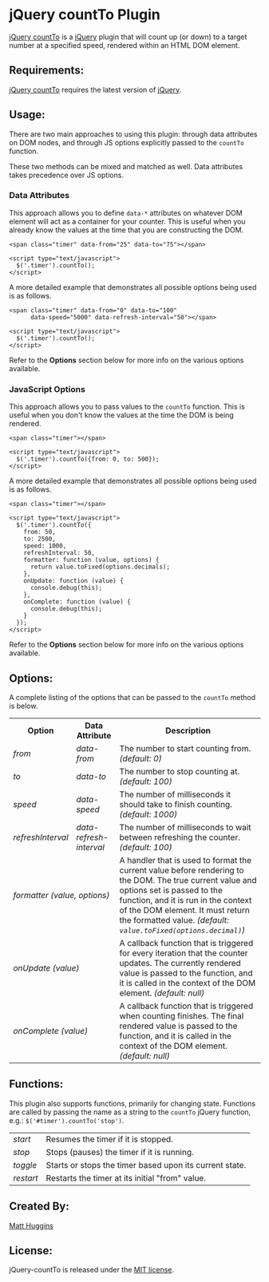 jQuery countTo Plugin
=====================
[jQuery countTo](https://github.com/mhuggins/jquery-countTo) is a
[jQuery](https://jquery.com) plugin that will count up (or down) to a target
number at a specified speed, rendered within an HTML DOM element.

Requirements:
-------------
[jQuery countTo](https://github.com/mhuggins/jquery-countTo) requires the
latest version of [jQuery](https://jquery.com).

Usage:
------
There are two main approaches to using this plugin: through data attributes on
DOM nodes, and through JS options explicitly passed to the `countTo` function.

These two methods can be mixed and matched as well.  Data attributes takes
precedence over JS options.

### Data Attributes

This approach allows you to define `data-*` attributes on whatever DOM element
will act as a container for your counter.  This is useful when you already know
the values at the time that you are constructing the DOM.

    <span class="timer" data-from="25" data-to="75"></span>
    
    <script type="text/javascript">
      $('.timer').countTo();
    </script>

A more detailed example that demonstrates all possible options being used is as
follows.

    <span class="timer" data-from="0" data-to="100"
          data-speed="5000" data-refresh-interval="50"></span>
    
    <script type="text/javascript">
      $('.timer').countTo();
    </script>

Refer to the **Options** section below for more info on the various options
available.

### JavaScript Options

This approach allows you to pass values to the `countTo` function.  This is
useful when you don't know the values at the time the DOM is being rendered.

    <span class="timer"></span>
    
    <script type="text/javascript">
      $('.timer').countTo({from: 0, to: 500});
    </script>

A more detailed example that demonstrates all possible options being used is as
follows.

    <span class="timer"></span>
    
    <script type="text/javascript">
      $('.timer').countTo({
        from: 50,
        to: 2500,
        speed: 1000,
        refreshInterval: 50,
        formatter: function (value, options) {
          return value.toFixed(options.decimals);
        },
        onUpdate: function (value) {
          console.debug(this);
        },
        onComplete: function (value) {
          console.debug(this);
        }
      });
    </script>

Refer to the **Options** section below for more info on the various options
available.

Options:
--------
A complete listing of the options that can be passed to the `countTo` method is
below.

<table>
  <tr>
    <th>Option</th>
    <th>Data Attribute</th>
    <th>Description</th>
  </tr>
  <tr>
    <td><i>from</i></td>
    <td><i>data-from</i></td>
    <td>The number to start counting from. <i>(default: 0)</i></td>
  </tr>
  <tr>
    <td><i>to</i></td>
    <td><i>data-to</i></td>
    <td>The number to stop counting at. <i>(default: 100)</i></td>
  </tr>
  <tr>
    <td><i>speed</i></td>
    <td><i>data-speed</i></td>
    <td>The number of milliseconds it should take to finish counting.
        <i>(default: 1000)</i></td>
  </tr>
  <tr>
    <td><i>refreshInterval</i></td>
    <td><i>data-refresh-interval</i></td>
    <td>The number of milliseconds to wait between refreshing the counter.
        <i>(default: 100)</i></td>
  </tr>
  <tr>
    <td colspan="2"><i>formatter (value, options)</i></td>
    <td>A handler that is used to format the current value before rendering to
        the DOM.  The true current value and options set is passed to the
        function, and it is run in the context of the DOM element.  It must
        return the formatted value. <i>(default:
        <code>value.toFixed(options.decimal)</code>)</i></td>
  </tr>
  <tr>
    <td colspan="2"><i>onUpdate (value)</i></td>
    <td>A callback function that is triggered for every iteration that the
        counter updates.  The currently rendered value is passed to the
        function, and it is called in the context of the DOM element.
        <i>(default: null)</i></td>
  </tr>
  <tr>
    <td colspan="2"><i>onComplete (value)</i></td>
    <td>A callback function that is triggered when counting finishes.  The
        final rendered value is passed to the function, and it is called in the
        context of the DOM element. <i>(default: null)</i></td>
  </tr>
</table>

Functions:
----------
This plugin also supports functions, primarily for changing state.  Functions are
called by passing the name as a string to the `countTo` jQuery function, e.g.:
`$('#timer').countTo('stop')`.

<table>
  <tr>
    <td><i>start</i></td>
    <td>Resumes the timer if it is stopped.</td>
  </tr>
  <tr>
    <td><i>stop</i></td>
    <td>Stops (pauses) the timer if it is running.</td>
  </tr>
  <tr>
    <td><i>toggle</i></td>
    <td>Starts or stops the timer based upon its current state.</td>
  </tr>
  <tr>
    <td><i>restart</i></td>
    <td>Restarts the timer at its initial "from" value.</td>
  </tr>
</table>

Created By:
-----------
[Matt Huggins](https://matthuggins.com)

License:
--------
jQuery-countTo is released under the
[MIT license](https://www.opensource.org/licenses/MIT).
